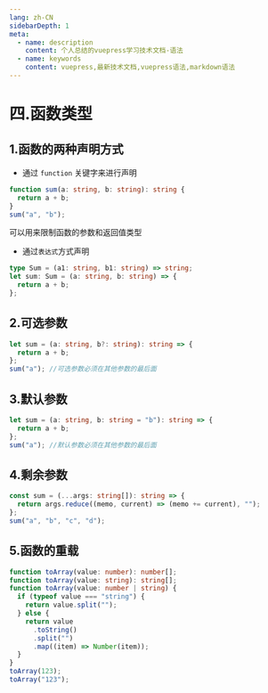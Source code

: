 ```yaml
---
lang: zh-CN
sidebarDepth: 1
meta:
  - name: description
    content: 个人总结的vuepress学习技术文档-语法
  - name: keywords
    content: vuepress,最新技术文档,vuepress语法,markdown语法
---
```


# 四.函数类型

## 1.函数的两种声明方式

- 通过 `function` 关键字来进行声明

```ts
function sum(a: string, b: string): string {
  return a + b;
}
sum("a", "b");
```

可以用来限制函数的参数和返回值类型

- 通过`表达式`方式声明

```ts
type Sum = (a1: string, b1: string) => string;
let sum: Sum = (a: string, b: string) => {
  return a + b;
};
```

## 2.可选参数

```ts
let sum = (a: string, b?: string): string => {
  return a + b;
};
sum("a"); //可选参数必须在其他参数的最后面
```

## 3.默认参数

```ts
let sum = (a: string, b: string = "b"): string => {
  return a + b;
};
sum("a"); //默认参数必须在其他参数的最后面
```

## 4.剩余参数

```ts
const sum = (...args: string[]): string => {
  return args.reduce((memo, current) => (memo += current), "");
};
sum("a", "b", "c", "d");
```

## 5.函数的重载

```ts
function toArray(value: number): number[];
function toArray(value: string): string[];
function toArray(value: number | string) {
  if (typeof value === "string") {
    return value.split("");
  } else {
    return value
      .toString()
      .split("")
      .map((item) => Number(item));
  }
}
toArray(123);
toArray("123");
```
